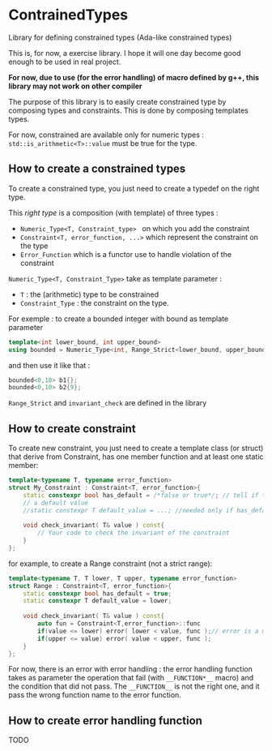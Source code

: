 # ContrainedTypes
Library for defining constrained types (Ada-like constrained types)

This is, for now, a exercise library. I hope it will one day become good enough to be used in real project.

__For now, due to use (for the error handling) of macro defined by g++, this library
may not work on other compiler__

The purpose of this library is to easily create constrained type by composing
types and constraints.
This is done by composing templates types.

For now, constrained are available only for numeric types :
``std::is_arithmetic<T>::value`` must be true for the type.

## How to create a constrained types

To create a constrained type, you just need to create a typedef on the right type.

This *right type* is a composition (with template) of three types :

* ``Numeric_Type<T, Constraint_type> `` on which you add the constraint
* ``Constraint<T, error_function, ...>`` which represent the constraint on the type
* ``Error_Function`` which is a functor use to handle violation of the constraint

``Numeric_Type<T, Constraint_Type>``  take as template parameter : 

* ``T`` : the (arithmetic) type to be constrained
* ``Constraint_Type`` : the constraint on the type.

For exemple : to create a bounded integer with bound as template parameter

```C++
template<int lower_bound, int upper_bound>
using bounded = Numeric_Type<int, Range_Strict<lower_bound, upper_bound, invariant_check>>;
```

and then use it like that :

```C++
bounded<0,10> b1{};
bounded<0,10> b2{9};
```

``Range_Strict`` and ``invariant_check`` are defined in the library

## How to create constraint

To create new constraint, you just need to create a template class (or struct)
that derive from Constraint, has one member function and at least one static member:


```C++
template<typename T, typename error_function>
struct My_Constraint : Constraint<T, error_function>{
    static constexpr bool has_default = /*false or true*/; // tell if the constrained type have
    // a default value
    //static constexpr T default_value = ...; //needed only if has_default is true
    
    void check_invariant( T& value ) const{
        // Your code to check the invariant of the constraint
    }
};
```

for example, to create a Range constraint (not a strict range):

```C++
template<typename T, T lower, T upper, typename error_function>
struct Range : Constraint<T, error_function>{
    static constexpr bool has_default = true;
    static constexpr T default_value = lower;
    
    void check_invariant( T& value ) const{
        auto fun = Constraint<T,error_function>::func
        if(value <= lower) error( lower < value, func );// error is a macro that call the right parameter on func
        if(upper <= value) error( value < upper, func );
    }
};
```

For now, there is an error with error handling : the error handling function takes as parameter
the operation that fail (with ``__FUNCTION*__`` macro) and the condition that did not pass. The ``__FUNCTION__`` is not the right one, and it pass the wrong function name to the error function.

## How to create error handling function

TODO
